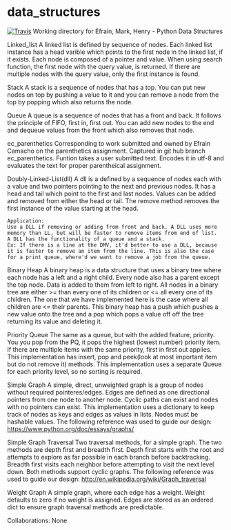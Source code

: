 # data_structures
[![Travis](https://travis-ci.org/efrainc/data_structures.svg?branch=master)](https://travis-ci.org/efrainc/data_structures.svg?branch=master)
Working directory for Efrain, Mark, Henry - Python Data Structures

Linked_list
    A linked list is defined by sequence of nodes.
    Each linked list instance has a head varible which points to the
    first node in the linked list, if it exists.
    Each node is composed of a pointer and value.
    When using search function, the first node with the query value,
    is returned. If there are multiple nodes with the query value, only
    the first instance is found.

Stack
    A stack is a sequence of nodes that has a top. You can put new nodes
    on top by pushing a value to it and you can remove a node from the
    top by popping which also returns the node.

Queue
    A queue is a sequence of nodes that has a front and back. It follows
    the principle of FIFO, first in, first out. You can add new nodes to
    the end and dequeue values from the front which also removes that node.

ec_parenthetics
    Corresponding to work submitted and owned by Efrain Camacho on the
    parenthetics assignment. Captured in git hub branch ec_parenthetics.
    Funtion takes a user submitted text. Encodes it in utf-8 and evaluates
    the text for proper parentheical assignment.

Doubly-Linked-List(dll)
    A dll is a defined by a sequence of nodes each with a value and two
    pointers pointing to the next and previous nodes. It has a head and tail
    which point to the first and last nodes. Values can be added and removed
    from either the head or tail. The remove method removes the first instance
    of the value starting at the head.

    Application:
    Use a DLL if removing or adding from front and back. A DLL uses more
    memory than LL, but will be faster to remove items from end of list.
    A DLL has the functionality of a queue and a stack.
    Ex: If there is a line at the DMV, it'd better to use a DLL, because
    it is faster to remove an item from the line. This is also the case
    for a print queue, where'd we want to remove a job from the queue.

Binary Heap
    A binary heap is a data structure that uses a binary tree where each
    node has a left and a right child. Every node also has a parent except
    the top node. Data is added to them from left to right. All nodes in a
    binary tree are either >= than every one of its children or <= all every
    one of its children. The one that we have implemented here is the case
    where all children are <= their parents. This binary heap has a push
    which pushes a new value onto the tree and a pop which pops a value off
    off the tree returning its value and deleting it.

Priority Queue
    The same as a queue, but with the added feature, priority. You you pop
    from the PQ, it pops the highest (lowest number) priority item.  If there
    are multiple items with the same priority, first in first out applies.
    This implementation has insert, pop and peek(look at most important item
    but do not remove it) methods. This implementation uses a separate Queue
    for each priority level, so no sorting is required.

Simple Graph
    A simple, direct, unweighted graph is a group of nodes without required
    pointeres/edges. Edges are defined as one directional pointers from one node
    to another node. Cyclic paths can exist and nodes with no pointers can exist.
    This implementation uses a dictionary to keep track of nodes as keys
    and edges as values in lists. Nodes must be hashable values.
    The following reference was used to guide our design:
    https://www.python.org/doc/essays/graphs/

Simple Graph Traversal
    Two traversal methods, for a simple graph. The two methods are depth first
    and breadth first. Depth first starts with the root and attempts to explore
    as far possible in each branch before backtracking. Breadth first visits each
    neighbor before attempting to visit the next level down. Both methods support
    cyclic graphs. The following reference was used to guide our design:
    http://en.wikipedia.org/wiki/Graph_traversal

Weight Graph
    A simple graph, where each edge has a weight. Weight defaults to zero if no
    weight is assigned. Edges are stored as an ordered dict to ensure graph
    traversal methods are predictable.

Collaborations:
    None